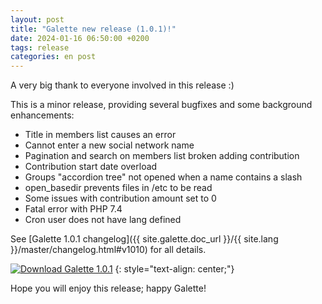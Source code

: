 ```yaml
---
layout: post
title: "Galette new release (1.0.1)!"
date: 2024-01-16 06:50:00 +0200
tags: release
categories: en post
---
```


A very big thank to everyone involved in this release :)

This is a minor release, providing several bugfixes and some background enhancements:

- Title in members list causes an error
- Cannot enter a new social network name
- Pagination and search on members list broken adding contribution
- Contribution start date overload
- Groups "accordion tree" not opened when a name contains a slash
- open_basedir prevents files in /etc to be read
- Some issues with contribution amount set to 0
- Fatal error with PHP 7.4
- Cron user does not have lang defined

See [Galette 1.0.1 changelog]({{ site.galette.doc_url }}/{{ site.lang }}/master/changelog.html#v1010) for all details.

[![Download Galette 1.0.1](https://img.shields.io/badge/1.0.1-Download_Galette-ffb619.svg?logo=php&logoColor=white&style=for-the-badge)](https://download.tuxfamily.org/galette/galette-1.0.1.tar.bz2)
{: style="text-align: center;"}

Hope you will enjoy this release; happy Galette!
